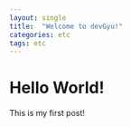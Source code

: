 ```yaml
---
layout: single
title:  "Welcome to devGyu!"
categories: etc
tags: etc
---
```


# Hello World!
This is my first post!
